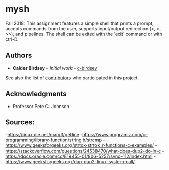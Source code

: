 # mysh

Fall 2018: This assignment features a simple shell that prints a prompt, accepts commands from the user, supports input/output redirection (<, >, >>), and pipelines. The shell can be exited with the 'exit' command or with ctrl-D. 

## Authors

* **Calder Birdsey** - *Initial work* - [c-birdsey](https://github.com/c-birdsey)

See also the list of [contributors](https://github.com/c-birdsey/io-syscalls/contributors) who participated in this project.

## Acknowledgments

* Professor Pete C. Johnson

## Sources: 
-https://linux.die.net/man/3/getline
-https://www.programiz.com/c-programming/library-function/string.h/strcmp
-https://www.geeksforgeeks.org/strtok-strtok_r-functions-c-examples/
-https://stackoverflow.com/questions/24538470/what-does-dup2-do-in-c
-https://docs.oracle.com/cd/E19455-01/806-5257/sync-112/index.html
-https://www.geeksforgeeks.org/dup-dup2-linux-system-call/
